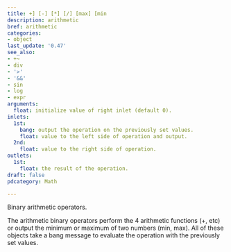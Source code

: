 ```yaml
---
title: +] [-] [*] [/] [max] [min
description: arithmetic
bref: arithmetic
categories:
- object
last_update: '0.47'
see_also:
- +~
- div
- '>'
- '&&'
- sin
- log
- expr
arguments:
  float: initialize value of right inlet (default 0).
inlets:
  1st:
    bang: output the operation on the previously set values.
    float: value to the left side of operation and output.
  2nd:
    float: value to the right side of operation.
outlets:
  1st:
    float: the result of the operation.
draft: false
pdcategory: Math

---
```

Binary arithmetic operators.

The arithmetic binary operators perform the 4 arithmetic functions (+,  etc) or output the minimum or maximum of two numbers (min,  max). All of these objects take a bang message to evaluate the operation with the previously set values.
